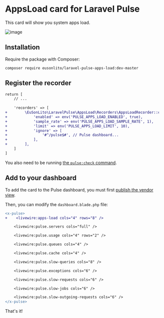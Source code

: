 # AppsLoad card for Laravel Pulse

This card will show you system apps load.

![image](https://github.com/eusonlito/LaravelPulse-AppsLoad/assets/644551/8716a79b-6c79-4642-905a-1c838d6bf725)

## Installation

Require the package with Composer:

```shell
composer require eusonlito/laravel-pulse-apps-load:dev-master
```

## Register the recorder

```diff
return [
    // ...
    
    'recorders' => [
+        \EuSonLito\LaravelPulse\AppsLoad\Recorders\AppsLoadRecorder::class => [
+            'enabled' => env('PULSE_APPS_LOAD_ENABLED', true),
+            'sample_rate' => env('PULSE_APPS_LOAD_SAMPLE_RATE', 1),
+            'limit' => env('PULSE_APPS_LOAD_LIMIT', 10),
+            'ignore' => [
+                '#^/pulse$#', // Pulse dashboard...
+            ],
+        ],
    ]
]
```

You also need to be running [the `pulse:check` command](https://laravel.com/docs/10.x/pulse#dashboard-cards).

## Add to your dashboard

To add the card to the Pulse dashboard, you must first [publish the vendor view](https://laravel.com/docs/10.x/pulse#dashboard-customization).

Then, you can modify the `dashboard.blade.php` file:

```diff
<x-pulse>
+    <livewire:apps-load cols="4" rows="8" />

    <livewire:pulse.servers cols="full" />

    <livewire:pulse.usage cols="4" rows="2" />

    <livewire:pulse.queues cols="4" />

    <livewire:pulse.cache cols="4" />

    <livewire:pulse.slow-queries cols="8" />

    <livewire:pulse.exceptions cols="6" />

    <livewire:pulse.slow-requests cols="6" />

    <livewire:pulse.slow-jobs cols="6" />

    <livewire:pulse.slow-outgoing-requests cols="6" />
</x-pulse>
```

That's it!

